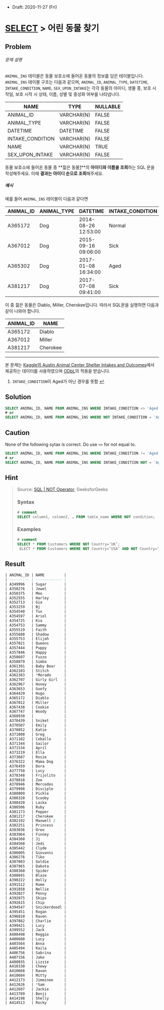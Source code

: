 * Draft: 2020-11-27 (Fri)

# [SELECT](https://programmers.co.kr/learn/challenges?selected_part_id=17042) > 어린 동물 찾기

## Problem

###### 문제 설명

`ANIMAL_INS` 테이블은 동물 보호소에 들어온 동물의 정보를 담은 테이블입니다. `ANIMAL_INS` 테이블 구조는 다음과 같으며, `ANIMAL_ID`, `ANIMAL_TYPE`, `DATETIME`, `INTAKE_CONDITION`, `NAME`, `SEX_UPON_INTAKE`는 각각 동물의 아이디, 생물 종, 보호 시작일, 보호 시작 시 상태, 이름, 성별 및 중성화 여부를 나타냅니다.

| NAME             | TYPE       | NULLABLE |
| ---------------- | ---------- | -------- |
| ANIMAL_ID        | VARCHAR(N) | FALSE    |
| ANIMAL_TYPE      | VARCHAR(N) | FALSE    |
| DATETIME         | DATETIME   | FALSE    |
| INTAKE_CONDITION | VARCHAR(N) | FALSE    |
| NAME             | VARCHAR(N) | TRUE     |
| SEX_UPON_INTAKE  | VARCHAR(N) | FALSE    |

동물 보호소에 들어온 동물 중 **젊은 동물[1](https://programmers.co.kr/learn/courses/30/lessons/59037#fn1)**의 **아이디와 이름을 조회**하는 SQL 문을 작성해주세요. 이때 **결과는 아이디 순으로 조회**해주세요.

##### 예시

예를 들어 `ANIMAL_INS` 테이블이 다음과 같다면

| ANIMAL_ID | ANIMAL_TYPE | DATETIME            | INTAKE_CONDITION | NAME     | SEX_UPON_INTAKE |
| --------- | ----------- | ------------------- | ---------------- | -------- | --------------- |
| A365172   | Dog         | 2014-08-26 12:53:00 | Normal           | Diablo   | Neutered Male   |
| A367012   | Dog         | 2015-09-16 09:06:00 | Sick             | Miller   | Neutered Male   |
| A365302   | Dog         | 2017-01-08 16:34:00 | Aged             | Minnie   | Spayed Female   |
| A381217   | Dog         | 2017-07-08 09:41:00 | Sick             | Cherokee | Neutered Male   |

이 중 젊은 동물은 Diablo, Miller, Cherokee입니다. 따라서 SQL문을 실행하면 다음과 같이 나와야 합니다.

| ANIMAL_ID | NAME     |
| --------- | -------- |
| A365172   | Diablo   |
| A367012   | Miller   |
| A381217   | Cherokee |

------

본 문제는 [Kaggle의 Austin Animal Center Shelter Intakes and Outcomes](https://www.kaggle.com/aaronschlegel/austin-animal-center-shelter-intakes-and-outcomes)에서 제공하는 데이터를 사용하였으며 [ODbL](https://opendatacommons.org/licenses/odbl/1.0/)의 적용을 받습니다. 

1. `INTAKE_CONDITION`이 Aged가 아닌 경우를 뜻함 [↩](https://programmers.co.kr/learn/courses/30/lessons/59037#fnref1)

## Solution

```sql
SELECT ANIMAL_ID, NAME FROM ANIMAL_INS WHERE INTAKE_CONDITION <> 'Aged' ORDER BY ANIMAL_ID;
# or
SELECT ANIMAL_ID, NAME FROM ANIMAL_INS WHERE NOT INTAKE_CONDITION = 'Aged' ORDER BY ANIMAL_ID;
```

## Caution

None of the following sytax is correct. Do use `<>` for not equal to.

```sql
SELECT ANIMAL_ID, NAME FROM ANIMAL_INS WHERE INTAKE_CONDITION != 'Aged' ORDER BY ANIMAL_ID;
# or
SELECT ANIMAL_ID, NAME FROM ANIMAL_INS WHERE INTAKE_CONDITION NOT = 'Aged' ORDER BY ANIMAL_ID;
```

## Hint

> Source: [SQL | NOT Operator](https://www.geeksforgeeks.org/sql-not-operator/), GeeksforGeeks
>
> ### Syntax
>
> ```sql
> # comment
> SELECT column1, colomn2, … FROM table_name WHERE NOT condition;
> ```
>
> ### Examples
>
> ```sql
> # comment
> SELECT * FROM Customers WHERE NOT Country=’UK’;
>  ELECT * FROM Customers WHERE NOT Country=’USA’ AND NOT Country=’UK’;
> ```

## Result

```sql
| ANIMAL_ID | NAME         |
| --------- | ------------ |
| A349996   | Sugar        |
| A350276   | Jewel        |
| A350375   | Meo          |
| A352555   | Harley       |
| A352713   | Gia          |
| A353259   | Bj           |
| A354540   | Tux          |
| A354597   | Ariel        |
| A354725   | Kia          |
| A354753   | Sammy        |
| A355519   | Faith        |
| A355688   | Shadow       |
| A355753   | Elijah       |
| A357021   | Queens       |
| A357444   | Puppy        |
| A357846   | Happy        |
| A358697   | Fuzzo        |
| A358879   | Simba        |
| A361391   | Baby Bear    |
| A362103   | Stitch       |
| A362383   | *Morado      |
| A362707   | Girly Girl   |
| A362967   | Honey        |
| A363653   | Goofy        |
| A364429   | Hugo         |
| A365172   | Diablo       |
| A367012   | Miller       |
| A367438   | Cookie       |
| A367747   | Woody        |
| A368930   |              |
| A370439   | Sniket       |
| A370507   | Emily        |
| A370852   | Katie        |
| A371000   | Greg         |
| A371102   | Ceballo      |
| A371344   | Sailor       |
| A371534   | April        |
| A373219   | Ella         |
| A373687   | Rosie        |
| A376322   | Mama Dog     |
| A376459   | Dora         |
| A377750   | Lucy         |
| A378348   | Frijolito    |
| A378818   | Zoe          |
| A378946   | Mercedes     |
| A379998   | Disciple     |
| A380009   | Pickle       |
| A380320   | Scooby       |
| A380420   | Laika        |
| A380506   | Ruby         |
| A381173   | Pepper       |
| A381217   | Cherokee     |
| A382192   | Maxwell 2    |
| A382251   | Princess     |
| A383036   | Oreo         |
| A383964   | Finney       |
| A384360   | Jj           |
| A384568   | Jedi         |
| A385442   | Clyde        |
| A386005   | Giovanni     |
| A386276   | Tiko         |
| A387083   | Goldie       |
| A387965   | Dakota       |
| A388360   | Spider       |
| A388691   | Blaze        |
| A390222   | Holly        |
| A391512   | Rome         |
| A391858   | Nellie       |
| A392027   | Penny        |
| A392075   | Skips        |
| A392615   | Chip         |
| A394547   | Snickerdoodl |
| A395451   | Rogan        |
| A396810   | Raven        |
| A397882   | Charlie      |
| A399421   | Lucy         |
| A399552   | Jack         |
| A400498   | Reggie       |
| A400680   | Lucy         |
| A403564   | Anna         |
| A405494   | Kaila        |
| A406756   | Sabrina      |
| A407156   | Jake         |
| A408035   | Lizzie       |
| A410330   | Chewy        |
| A410668   | Raven        |
| A410684   | Mitty        |
| A412173   | Jimminee     |
| A412626   | *Sam         |
| A412697   | Jackie       |
| A413789   | Benji        |
| A414198   | Shelly       |
| A414513   | Rocky        |
```
